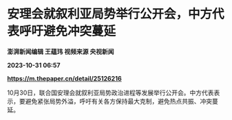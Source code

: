 # 安理会就叙利亚局势举行公开会，中方代表呼吁避免冲突蔓延
**澎湃新闻编辑 王蕴玮 视频来源 央视新闻**

**2023-10-31 06:57**

**https://m.thepaper.cn/detail/25126216**

10月30日，联合国安理会就叙利亚局势政治进程等发展举行公开会。中方代表表示，要避免紧张局势外溢，呼吁有关各方保持最大克制，避免热点共振、冲突蔓延。